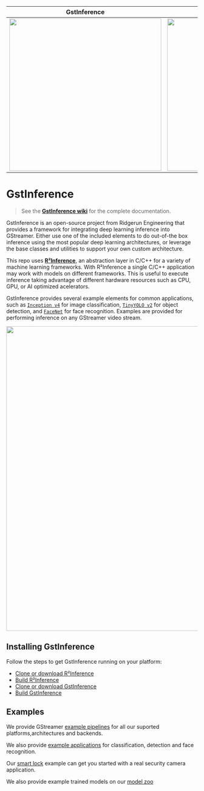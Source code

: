 GstInference               |  Coral from Google
:-------------------------:|:-------------------------:
<img src="https://developer.ridgerun.com/wiki/images/thumb/9/92/GstInference_Logo_with_name.jpeg/600px-GstInference_Logo_with_name.jpeg" height="400" width="400">  |  <img src="https://developer.ridgerun.com/wiki/images/6/62/Works_with_coral_svg.svg" height="400" width="400">

# GstInference

>See the **[GstInference wiki](https://developer.ridgerun.com/wiki/index.php?title=GstInference)** for the complete documentation.

GstInference is an open-source project from Ridgerun Engineering that provides a framework for integrating deep learning inference into GStreamer. Either use one of the included elements to do out-of-the box inference using the most popular deep learning architectures, or leverage the base classes and utilities to support your own custom architecture.

This repo uses **[R²Inference](https://github.com/RidgeRun/r2inference)**, an abstraction layer in C/C++ for a variety of machine learning frameworks. With R²Inference a single C/C++ application may work with models on different frameworks. This is useful to execute inference taking advantage of different hardware resources such as CPU, GPU, or  AI optimized acelerators.

GstInference provides several example elements for common applications, such as [`Inception v4`](ext/r2inference/gstinceptionv4.c) for image classification, [`TinyYOLO v2`](ext/r2inference/gsttinyyolov2.c) for object detection, and [`FaceNet`](ext/r2inference/gstfacenetv1.c) for face recognition. Examples are provided for performing inference on any GStreamer video stream.

<img src="https://developer.ridgerun.com/wiki/images/thumb/4/4f/GstInference-examples.jpeg/800px-GstInference-examples.jpeg" width="800">

## Installing GstInference

Follow the steps to get GstInference running on your platform:

* [Clone or download R²Inference](https://github.com/RidgeRun/r2inference)
* [Build R²Inference](https://developer.ridgerun.com/wiki/index.php?title=R2Inference/Getting_started/Building_the_library)
* [Clone or download GstInference](https://github.com/RidgeRun/gst-inference)
* [Build GstInference](https://developer.ridgerun.com/wiki/index.php?title=GstInference/Getting_started/Building_the_plugin)

## Examples

We provide GStreamer [example pipelines](https://developer.ridgerun.com/wiki/index.php?title=GstInference/Example_pipelines) for all our suported platforms,architectures and backends. 

We also provide [example applications](https://developer.ridgerun.com/wiki/index.php?title=GstInference/Example_Applications) for classification, detection and face recognition.

Our [smart lock](tests/examples/face_detection/README.md) example can get you started with a real security camera application.

We also provide example trained models on our [model zoo](https://developer.ridgerun.com/wiki/index.php?title=GstInference/Model_Zoo)
